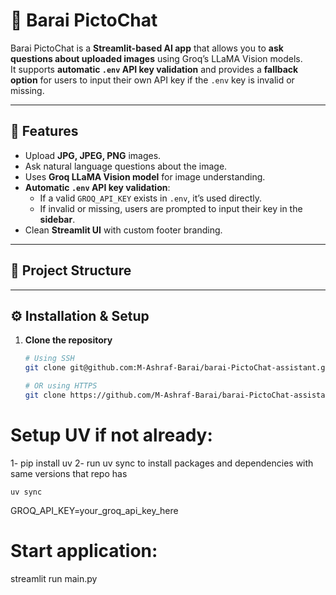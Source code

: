 # 📸 Barai PictoChat

Barai PictoChat is a **Streamlit-based AI app** that allows you to **ask questions about uploaded images** using Groq’s LLaMA Vision models.  
It supports **automatic `.env` API key validation** and provides a **fallback option** for users to input their own API key if the `.env` key is invalid or missing.

---

## 🚀 Features
- Upload **JPG, JPEG, PNG** images.  
- Ask natural language questions about the image.  
- Uses **Groq LLaMA Vision model** for image understanding.  
- **Automatic `.env` API key validation**:
  - If a valid `GROQ_API_KEY` exists in `.env`, it’s used directly.
  - If invalid or missing, users are prompted to input their key in the **sidebar**.
- Clean **Streamlit UI** with custom footer branding.

---

## 📂 Project Structure


---

## ⚙️ Installation & Setup

1. **Clone the repository**
   ```bash
   # Using SSH
   git clone git@github.com:M-Ashraf-Barai/barai-PictoChat-assistant.git

   # OR using HTTPS
   git clone https://github.com/M-Ashraf-Barai/barai-PictoChat-assistant.git

# Setup UV if not already: 

1- pip install uv
2- run uv sync to install packages and dependencies with same versions that repo has

```
uv sync
```

GROQ_API_KEY=your_groq_api_key_here
# Start application:
streamlit run main.py
